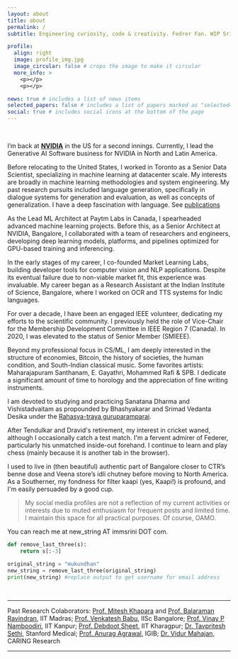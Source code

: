 ```yaml
---
layout: about
title: about
permalink: /
subtitle: Engineering curiosity, code & creativity. Fedrer Fan. WIP Sri Vaishnavan.

profile:
  align: right
  image: profile_img.jpg
  image_circular: false # crops the image to make it circular
  more_info: >
    <p></p>
    <p></p>

news: true # includes a list of news items
selected_papers: false # includes a list of papers marked as "selected={true}"
social: true # includes social icons at the bottom of the page
---
```


<br>

I’m back at **[NVIDIA](https://www.nvidia.com/en-us/)** in the US for a second innings. Currently, I lead the Generative AI Software business for NVIDIA in North and Latin America.

Before relocating to the United States, I worked in Toronto as a Senior Data Scientist, specializing in machine learning at datacenter scale. My interests are broadly in machine learning methodologies and system engineering. My past research pursuits included language generation, specifically in dialogue systems for generation and evaluation, as well as concepts of generalization. I have a deep fascination with language. See [publications](https://immsrini.github.io/publications/)

As the Lead ML Architect at Paytm Labs in Canada, I spearheaded advanced machine learning projects. Before this, as a Senior Architect at NVIDIA, Bangalore, I collaborated with a team of researchers and engineers, developing deep learning models, platforms, and pipelines optimized for GPU-based training and inferencing.

In the early stages of my career, I co-founded Market Learning Labs, building developer tools for computer vision and NLP applications. Despite its eventual failure due to non-viable market fit, this experience was invaluable. My career began as a Research Assistant at the Indian Institute of Science, Bangalore, where I worked on OCR and TTS systems for Indic languages.

For over a decade, I have been an engaged IEEE volunteer, dedicating my efforts to the scientific community. I previously held the role of Vice-Chair for the Membership Development Committee in IEEE Region 7 (Canada). In 2020, I was elevated to the status of Senior Member (SMIEEE).

Beyond my professional focus in CS/ML, I am deeply interested in the structure of economies, Bitcoin, the history of societies, the human condition, and South-Indian classical music. Some favorites artists: Maharajapuram Santhanam, E. Gayathri, Mohammed Rafi \& SPB. I dedicate a significant amount of time to horology and the appreciation of fine writing instruments. 

I am devoted to studying and practicing Sanatana Dharma and Vishistadvaitam as propounded by Bhashyakarar and Srimad Vedanta Desika under the [Rahasya-traya guruparamparai](https://www.andavan.org/).

After Tendulkar and Dravid's retirement, my interest in cricket waned, although I occasionally catch a test match. I'm a fervent admirer of Federer, particularly his unmatched inside-out forehand. I continue to learn and play chess (mainly because it is another tab in the browser).

I used to live in (then beautiful) authentic part of Bangalore closer to CTR’s benne dose and Veena store’s idli chutney before moving to North America. As a Southerner, my fondness for filter kaapi (yes, Kaapi!) is profound, and I'm easily persuaded by a good cup.

> My social media profiles are not a reflection of my current activities or interests due to muted enthusiasm for frequent posts and limited time. I maintain this space for all practical purposes. Of course, OAMO. 

You can reach me at new_string AT immsrini DOT com.

```python
def remove_last_three(s):
    return s[:-3]

original_string = "mukundhan"
new_string = remove_last_three(original_string)
print(new_string) #replace output to get username for email address
```
<br>
<hr />

<p>Past Research Colaborators: <a href="https://www.cse.iitm.ac.in/~miteshk/" target="\_blank">Prof. Mitesh Khapara</a> and <a href="https://www.cse.iitm.ac.in/~ravi/" target="\_blank">Prof. Balaraman Ravindran</a>, IIT Madras; <a href="http://cds.iisc.ac.in/faculty/venky/" target="\_blank">Prof. Venkatesh Babu</a>, IISc Bangalore; <a href="https://www.cse.iitk.ac.in/users/vinaypn/" target="\_blank">Prof. Vinay P Namboodiri</a>, IIT Kanpur; <a href="http://www.facweb.iitkgp.ernet.in/~debdoot/" target="\_blank">Prof. Debdoot Sheet</a>, IIT Kharagpur; <a href="https://profiles.stanford.edu/tavpritesh-sethi" target="\_blank">Dr. Tavpritesh Sethi</a>, Stanford Medical; <a href="https://www.igib.res.in/?q=anuragagrawal" target="\_blank">Prof. Anurag Agrawal</a>, IGIB; <a href="http://www.caring-research.com/" target="\_blank">Dr. Vidur Mahajan</a>, CARING Research</p>

<hr/>